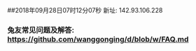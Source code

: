 ##2018年09月28日07时12分07秒 新址: 142.93.106.228
### 兔友常见问题及解答: https://github.com/wanggonging/d/blob/w/FAQ.md
